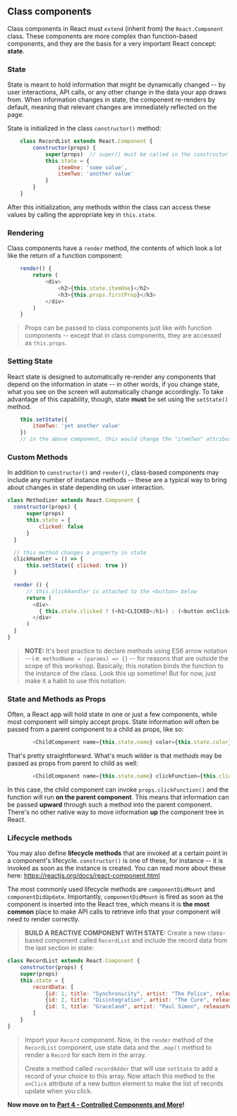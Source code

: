 ## Class components

Class components in React must `extend` (inherit from) the `React.Component` class. These components are more complex than function-based components, and they are the basis for a very important React concept: **state**. 

### State

State is meant to hold information that might be dynamically changed -- by user interactions, API calls, or any other change in the data your app draws from. When information changes in state, the component re-renders by default, meaning that relevant changes are immediately reflected on the page.

State is initialized in the class `constructor()` method:

```javascript
    class RecordList extends React.Component {
        constructor(props) {
            super(props)  // super() must be called in the constructor to use React capabilities
            this.state = {
                itemOne: 'some value',
                itemTwo: 'another value'
            }
        }
    }
```

After this initialization, any methods within the class can access these values by calling the appropriate key in `this.state`.

### Rendering

Class components have a `render` method, the contents of which look a lot like the return of a function component:
```javascript
    render() {
        return (
            <div>
                <h2>{this.state.itemOne}</h2>
                <h3>{this.props.firstProp}</h3>
            </div>
        )
    }
```

>Props can be passed to class components just like with function components -- except that in class components, they are accessed as `this.props`.

### Setting State

React state is designed to automatically re-render any components that depend on the information in state -- in other words, if you change state, what you see on the screen will automatically change accordingly. To take advantage of this capability, though, state **must** be set using the `setState()` method.

```javascript
    this.setState({
        itemTwo: 'yet another value'
    })
    // in the above component, this would change the "itemTwo" attribute in state and automatically re-render dependent components
```

### Custom Methods

In addition to `constructor()` and `render()`, class-based components may include any number of instance methods -- these are a typical way to bring about changes in state depending on user interaction.

```javascript
class Methodizer extends React.Component {
  constructor(props) {
      super(props)
      this.state = {
          clicked: false
      }
  }

  // this method changes a property in state
  clickHandler = () => {
      this.setState({ clicked: true })
  }

  render () {
      // this.clickHandler is attached to the <button> below
      return (
        <div>
          { this.state.clicked ? (<h1>CLICKED</h1>) : (<button onClick={this.clickHandler}>Click here!</button>) }
        </div>
      )
  }
}
```

>**NOTE:** It's best practice to declare methods using ES6 arrow notation -- i.e. `methodName = (params) => {}` -- for reasons that are outside the scope of this workshop. Basically, this notation binds the function to the instance of the class. Look this up sometime! But for now, just make it a habit to use this notation.

### State and Methods as Props

Often, a React app will hold state in one or just a few components, while most component will simply accept props. State information will often be passed from a parent component to a child as props, like so:
```javascript
        <ChildComponent name={this.state.name} color={this.state.color} />
```

That's pretty straightforward. What's much wilder is that *methods* may be passed as props from parent to child as well:
```javascript
        <ChildComponent name={this.state.name} clickFunction={this.clickHandler} />
```
In this case, the child component can invoke `props.clickFunction()` and the function will run **on the parent component**. This means that information can be passed **upward** through such a method into the parent component. There's no other native way to move information **up** the component tree in React.

### Lifecycle methods

You may also define **lifecycle methods** that are invoked at a certain point in a component's lifecycle. `constructor()` is one of these, for instance -- it is invoked as soon as the instance is created. You can read more about these here: https://reactjs.org/docs/react-component.html

The most commonly used lifecycle methods are `componentDidMount` and `componentDidUpdate`. Importantly, `componentDidMount` is fired as soon as the component is inserted into the React tree, which means it is **the most common** place to make API calls to retrieve info that your component will need to render correctly.

>**BUILD A REACTIVE COMPONENT WITH STATE:** Create a new class-based component called `RecordList` and include the record data from the last section in state:

```javascript
class RecordList extends React.Component {
    constructor(props) {
    super(props)
    this.state = {
        recordData: [
            {id: 1, title: "Synchronicity", artist: "The Police", releaseYear: 1984},
            {id: 2, title: "Disintegration", artist: "The Cure", releaseYear: 1989},
            {id: 3, title: "Graceland", artist: "Paul Simon", releaseYear: 1986}
        ]
    }
}
```

>Import your `Record` component. Now, in the `render` method of the `RecordList` component, use state data and the `.map()` method to render a `Record` for each item in the array.
>
>Create a method called `recordAdder` that will use `setState` to add a record of your choice to this array. Now attach this method to the `onClick` attribute of a new button element to make the list of records update when you click.

**Now move on to [Part 4 - Controlled Components and More](04-ControlledComponentsAndMore.md)!**